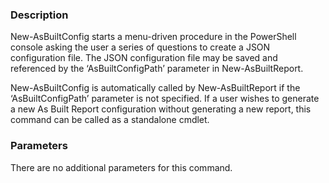 
### Description

New-AsBuiltConfig starts a menu-driven procedure in the PowerShell console asking the user a series of questions to create a JSON configuration file. The JSON configuration file may be saved and referenced by the ‘AsBuiltConfigPath’ parameter in New-AsBuiltReport.

New-AsBuiltConfig is automatically called by New-AsBuiltReport if the ‘AsBuiltConfigPath’ parameter is not specified. If a user wishes to generate a new As Built Report configuration without generating a new report, this command can be called as a standalone cmdlet.

### Parameters

There are no additional parameters for this command.
